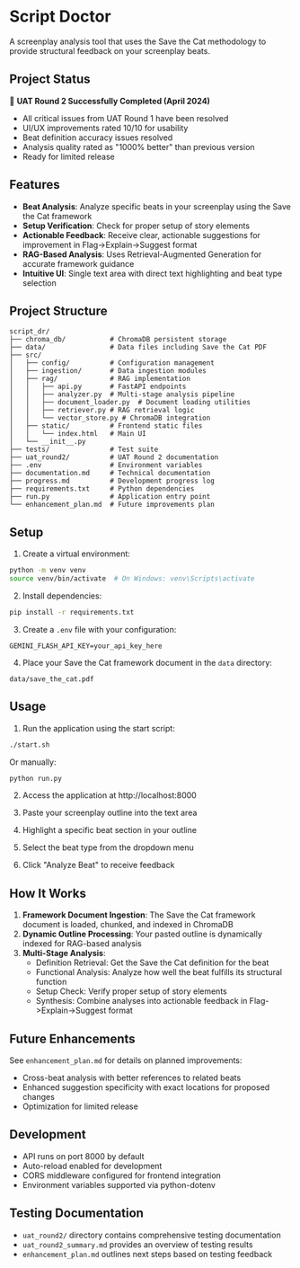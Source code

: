 # Script Doctor

A screenplay analysis tool that uses the Save the Cat methodology to provide structural feedback on your screenplay beats.

## Project Status

🚀 **UAT Round 2 Successfully Completed (April 2024)**
- All critical issues from UAT Round 1 have been resolved
- UI/UX improvements rated 10/10 for usability
- Beat definition accuracy issues resolved
- Analysis quality rated as "1000% better" than previous version
- Ready for limited release

## Features

- **Beat Analysis**: Analyze specific beats in your screenplay using the Save the Cat framework
- **Setup Verification**: Check for proper setup of story elements
- **Actionable Feedback**: Receive clear, actionable suggestions for improvement in Flag->Explain->Suggest format
- **RAG-Based Analysis**: Uses Retrieval-Augmented Generation for accurate framework guidance
- **Intuitive UI**: Single text area with direct text highlighting and beat type selection

## Project Structure

```
script_dr/
├── chroma_db/           # ChromaDB persistent storage
├── data/                # Data files including Save the Cat PDF
├── src/
│   ├── config/          # Configuration management
│   ├── ingestion/       # Data ingestion modules
│   ├── rag/             # RAG implementation
│   │   ├── api.py       # FastAPI endpoints
│   │   ├── analyzer.py  # Multi-stage analysis pipeline
│   │   ├── document_loader.py  # Document loading utilities
│   │   ├── retriever.py # RAG retrieval logic
│   │   └── vector_store.py # ChromaDB integration
│   ├── static/          # Frontend static files
│   │   └── index.html   # Main UI
│   └── __init__.py
├── tests/               # Test suite
├── uat_round2/          # UAT Round 2 documentation
├── .env                 # Environment variables
├── documentation.md     # Technical documentation
├── progress.md          # Development progress log
├── requirements.txt     # Python dependencies
├── run.py               # Application entry point
└── enhancement_plan.md  # Future improvements plan
```

## Setup

1. Create a virtual environment:
```bash
python -m venv venv
source venv/bin/activate  # On Windows: venv\Scripts\activate
```

2. Install dependencies:
```bash
pip install -r requirements.txt
```

3. Create a `.env` file with your configuration:
```
GEMINI_FLASH_API_KEY=your_api_key_here
```

4. Place your Save the Cat framework document in the `data` directory:
```
data/save_the_cat.pdf
```

## Usage

1. Run the application using the start script:
```bash
./start.sh
```
   Or manually:
```bash
python run.py
```

2. Access the application at http://localhost:8000

3. Paste your screenplay outline into the text area

4. Highlight a specific beat section in your outline

5. Select the beat type from the dropdown menu

6. Click "Analyze Beat" to receive feedback

## How It Works

1. **Framework Document Ingestion**: The Save the Cat framework document is loaded, chunked, and indexed in ChromaDB
2. **Dynamic Outline Processing**: Your pasted outline is dynamically indexed for RAG-based analysis
3. **Multi-Stage Analysis**:
   - Definition Retrieval: Get the Save the Cat definition for the beat
   - Functional Analysis: Analyze how well the beat fulfills its structural function
   - Setup Check: Verify proper setup of story elements
   - Synthesis: Combine analyses into actionable feedback in Flag->Explain->Suggest format

## Future Enhancements

See `enhancement_plan.md` for details on planned improvements:
- Cross-beat analysis with better references to related beats
- Enhanced suggestion specificity with exact locations for proposed changes
- Optimization for limited release

## Development

- API runs on port 8000 by default
- Auto-reload enabled for development
- CORS middleware configured for frontend integration
- Environment variables supported via python-dotenv 

## Testing Documentation

- `uat_round2/` directory contains comprehensive testing documentation
- `uat_round2_summary.md` provides an overview of testing results
- `enhancement_plan.md` outlines next steps based on testing feedback 